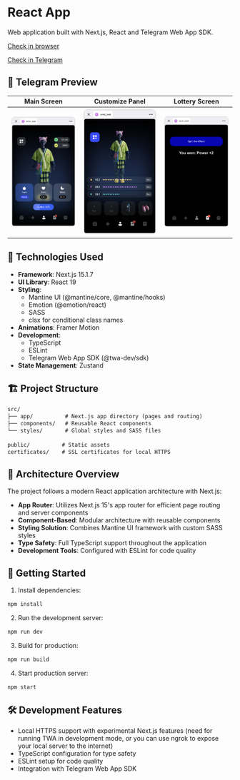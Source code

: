 # React App

Web application built with Next.js, React and Telegram Web App SDK.

[Check in browser](https://onmi-tma-beige.vercel.app/)

[Check in Telegram](https://t.me/onmi_test_bot/app)

## 📱 Telegram Preview

| Main Screen | Customize Panel | Lottery Screen |
|:---:|:---:|:---:|
| ![Profile Screen](public/preview/main_screen.png) | ![Customize Panel](public/preview/customize_screen.png) | ![Lottery Screen](public/preview/wheel_screen.png) |



## 🚀 Technologies Used

- **Framework**: Next.js 15.1.7
- **UI Library**: React 19
- **Styling**:
  - Mantine UI (@mantine/core, @mantine/hooks)
  - Emotion (@emotion/react)
  - SASS
  - clsx for conditional class names
- **Animations**: Framer Motion
- **Development**:
  - TypeScript
  - ESLint
  - Telegram Web App SDK (@twa-dev/sdk)
- **State Management**: Zustand

## 🏗️ Project Structure

```
src/
├── app/          # Next.js app directory (pages and routing)
├── components/   # Reusable React components
└── styles/       # Global styles and SASS files

public/          # Static assets
certificates/    # SSL certificates for local HTTPS
```

## 🎯 Architecture Overview

The project follows a modern React application architecture with Next.js:

- **App Router**: Utilizes Next.js 15's app router for efficient page routing and server components
- **Component-Based**: Modular architecture with reusable components
- **Styling Solution**: Combines Mantine UI framework with custom SASS styles
- **Type Safety**: Full TypeScript support throughout the application
- **Development Tools**: Configured with ESLint for code quality

## 🚦 Getting Started

1. Install dependencies:
```bash
npm install
```

2. Run the development server:
```bash
npm run dev
```

3. Build for production:
```bash
npm run build
```

4. Start production server:
```bash
npm start
```


## 🛠️ Development Features

- Local HTTPS support with experimental Next.js features (need for running TWA in development mode, or you can use ngrok to expose your local server to the internet)
- TypeScript configuration for type safety
- ESLint setup for code quality
- Integration with Telegram Web App SDK